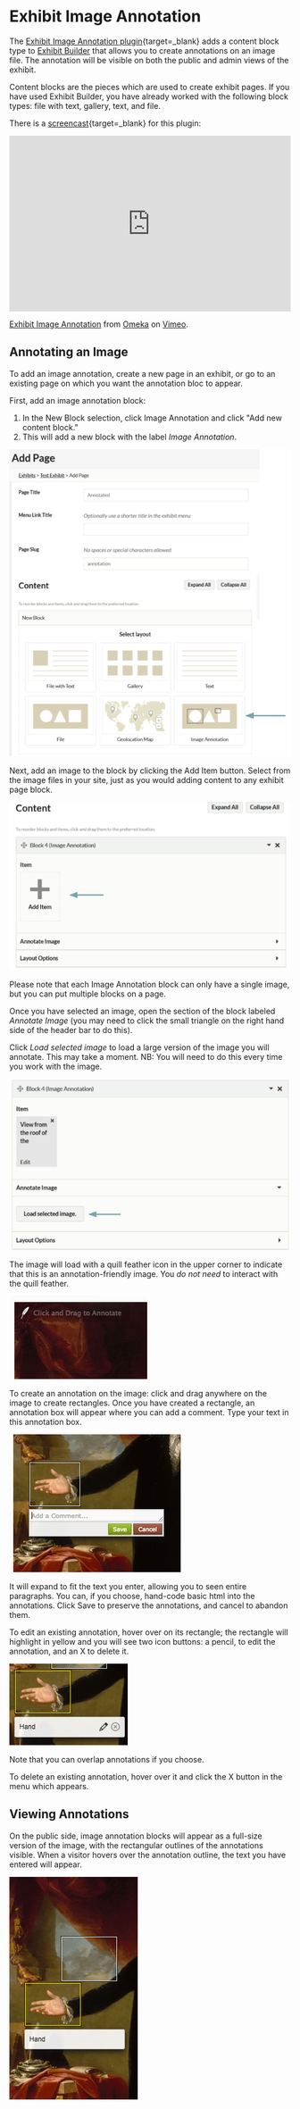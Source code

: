 # Exhibit Image Annotation

The [Exhibit Image Annotation plugin](https://omeka.org/classic/plugins/ExhibitImageAnnotation/){target=_blank} adds a content block type to [Exhibit Builder](ExhibitBuilder.md) that allows you to create annotations on an image file. The annotation will be visible on both the public and admin views of the exhibit.

Content blocks are the pieces which are used to create exhibit pages. If you have used Exhibit Builder, you have already worked with the following block types: file with text, gallery, text, and file.

There is a [screencast](https://vimeo.com/245756433){target=_blank} for this plugin:

<div style="padding:62.5% 0 0 0;position:relative;"><iframe src="https://player.vimeo.com/video/245756433?h=5e499d878f" style="position:absolute;top:0;left:0;width:100%;height:100%;" frameborder="0" allow="autoplay; fullscreen; picture-in-picture" allowfullscreen></iframe></div><script src="https://player.vimeo.com/api/player.js"></script>
<p><a href="https://vimeo.com/245756433">Exhibit Image Annotation</a> from <a href="https://vimeo.com/omeka">Omeka</a> on <a href="https://vimeo.com">Vimeo</a>.</p>

## Annotating an Image
To add an image annotation, create a new page in an  exhibit, or go to an existing page on which you want the annotation bloc to appear.

First, add an image annotation block: 

1. In the New Block selection, click Image Annotation and click "Add new content block."
2. This will add a new block with the label *Image Annotation*.

![a red arrow points to the Image Annotation block in a set of five beige blocks at the bottom of an Omeka Exhibit page](../doc_files/plugin_images/eximageanno_addblock.png)

Next, add an image to the block by clicking the Add Item button. Select from the image files in your site, just as you would adding content to any exhibit page block.  

![a red arrow points to the Add Item button, represented by a large brown plus sign with the text "Add Item" under it](../doc_files/plugin_images/eximageanno_additem.png)

Please note that each Image Annotation block can only have a single image, but you can put multiple blocks on a page.

Once you have selected an image, open the section of the block labeled *Annotate Image* (you may need to click the small triangle on the right hand side of the header bar to do this). 

Click *Load selected image* to load a large version of the image you will annotate. This may take a moment. NB: You will need to do this every time you work with the image.

![A detail of Exhibit page edits with the Image Annotation Block, with item Portrait of George Washington is available as the selected image . Below the item icon is a header for "Annotate Image" and a large red arrow points to the green "Load selected image" button](../doc_files/plugin_images/eximageanno_loadimg.png)

The image will load with a quill feather icon in the upper corner to indicate that this is an annotation-friendly image. You *do not need* to interact with the quill feather. 

![A cropped view of the upper right hand corner of an image with a red background, showing a quill feather icon with faint text "Click and drag to annotate"](../doc_files/plugin_images/eximageanno_quill.png)

To create an annotation on the image: click and drag anywhere on the image to create rectangles. Once you have created a rectangle, an annotation box will appear where you can add a comment. Type your text in this annotation box. 

![Middle of a painting depicting a torso dressed in black with an extended hand, palm up. There is a white rectangle around the hand - the annotation box - and immediately below it is a text entry field with a cursor, under which are "save" and "cancel" buttons](../doc_files/plugin_images/eximageanno_addanno.png)

It will expand to fit the text you enter, allowing you to seen entire paragraphs. You can, if you choose, hand-code basic html into the annotations. Click Save to preserve the annotations, and cancel to abandon them.

To edit an existing annotation, hover over on its rectangle; the rectangle will highlight in yellow and you will see two icon buttons: a pencil, to edit the annotation, and an X to delete it.

![The same image of a hand with palm upturned as before. This time the highlight of the rectangle surrounding the hand is yellow, not white, and the area below it has a caption "hand" to the left of a pencil icon for edit and an x in a circle icon for delete](../doc_files/plugin_images/eximageanno_edit.png)

Note that you can overlap annotations if you choose.

To delete an existing annotation, hover over it and click the X button in the menu which appears.

## Viewing Annotations
On the public side, image annotation blocks will appear as a full-size version of the image, with the rectangular outlines of the annotations visible. When a visitor hovers over the annotation outline, the text you have entered will appear.

![A section of a painting showing drapery in front of a cloudy sky in the background, and in the foreground an extended arm in black clothing with a hand, palm up. A white-edged rectangle outlines one of the clouds. A yellow-edged rectangle surrounds the hand, with a caption below it stating "Hand"](../doc_files/plugin_images/eximageanno_public.png)
